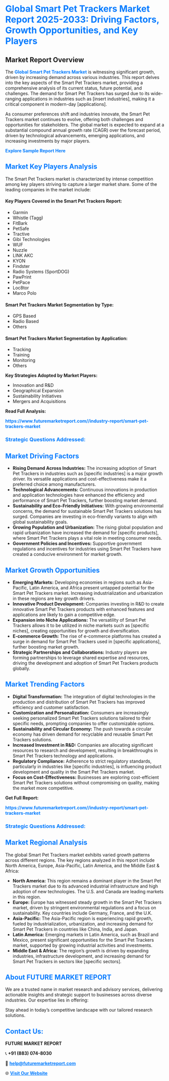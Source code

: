 <h1 style="color: #007BFF;">Global Smart Pet Trackers Market Report 2025-2033: Driving Factors, Growth Opportunities, and Key Players</h1>

<section id="overview">
<h2>Market Report Overview</h2>
<p>The <a href="https://www.futuremarketreport.com//industry-report/smart-pet-trackers-market" style="color: #007BFF; text-decoration: none;"><strong>Global Smart Pet Trackers Market</strong></a> is witnessing significant growth, driven by increasing demand across various industries. This report delves into the key aspects of the Smart Pet Trackers market, providing a comprehensive analysis of its current status, future potential, and challenges. The demand for Smart Pet Trackers has surged due to its wide-ranging applications in industries such as [insert industries], making it a critical component in modern-day [applications].</p>
<p>As consumer preferences shift and industries innovate, the Smart Pet Trackers market continues to evolve, offering both challenges and opportunities for stakeholders. The global market is expected to expand at a substantial compound annual growth rate (CAGR) over the forecast period, driven by technological advancements, emerging applications, and increasing investments by major players.</p>
</section>

<section id="overview">
<p><a href="https://www.futuremarketreport.com//request-sample/reportId=60954" style="color: #007BFF; text-decoration: none;"><strong>Explore Sample Report Here</strong></a></p>
</section>

<section id="key-players">
<h2 style="color: #007BFF;">Market Key Players Analysis</h2>
<p>The Smart Pet Trackers market is characterized by intense competition among key players striving to capture a larger market share. Some of the leading companies in the market include:</p>
<h4>Key Players Covered in the Smart Pet Trackers Report:</h4>
<ul><li>Garmin</li><li>Whistle (Tagg)</li><li>FitBark</li><li>PetSafe</li><li>Tractive</li><li>Gibi Technologies</li><li>WUF</li><li>Nuzzle</li><li>LINK AKC</li><li>KYON</li><li>Findster</li><li>Radio Systems (SportDOG)</li><li>PawPrint</li><li>PetPace</li><li>Loc8tor</li><li>Marco Polo</li></ul>
<h4>Smart Pet Trackers Market Segmentation by Type:</h4>
<ul><li>GPS Based</li><li>Radio Based</li><li>Others</li></ul>

<h4>Smart Pet Trackers Market Segmentation by Application:</h4>
<ul><li>Tracking</li><li>Training</li><li>Monitoring</li><li>Others</li></ul>
<p><strong>Key Strategies Adopted by Market Players:</strong></p>
<ul>
<li>Innovation and R&D</li>
<li>Geographical Expansion</li>
<li>Sustainability Initiatives</li>
<li>Mergers and Acquisitions</li>
</ul>
</section>

<section>
<p><strong>Read Full Analysis: </strong></p><a href="https://www.futuremarketreport.com//industry-report/smart-pet-trackers-market" style="color: #007BFF; text-decoration: none;"><strong>https://www.futuremarketreport.com//industry-report/smart-pet-trackers-market</strong></a>
<h3 style="color: #007BFF;">Strategic Questions Addressed:</h3>
</section>

<section id="driving-factors">
<h2 style="color: #007BFF;">Market Driving Factors</h2>
<ul>
<li><strong>Rising Demand Across Industries:</strong> The increasing adoption of Smart Pet Trackers in industries such as [specific industries] is a major growth driver. Its versatile applications and cost-effectiveness make it a preferred choice among manufacturers.</li>
<li><strong>Technological Advancements:</strong> Continuous innovations in production and application technologies have enhanced the efficiency and performance of Smart Pet Trackers, further boosting market demand.</li>
<li><strong>Sustainability and Eco-Friendly Initiatives:</strong> With growing environmental concerns, the demand for sustainable Smart Pet Trackers solutions has surged. Companies are investing in eco-friendly variants to align with global sustainability goals.</li>
<li><strong>Growing Population and Urbanization:</strong> The rising global population and rapid urbanization have increased the demand for [specific products], where Smart Pet Trackers plays a vital role in meeting consumer needs.</li>
<li><strong>Government Policies and Incentives:</strong> Supportive government regulations and incentives for industries using Smart Pet Trackers have created a conducive environment for market growth.</li>
</ul>
</section>

<section id="growth-opportunities">
<h2 style="color: #007BFF;">Market Growth Opportunities</h2>
<ul>
<li><strong>Emerging Markets:</strong> Developing economies in regions such as Asia-Pacific, Latin America, and Africa present untapped potential for the Smart Pet Trackers market. Increasing industrialization and urbanization in these regions are key growth drivers.</li>
<li><strong>Innovative Product Development:</strong> Companies investing in R&D to create innovative Smart Pet Trackers products with enhanced features and applications are likely to gain a competitive edge.</li>
<li><strong>Expansion into Niche Applications:</strong> The versatility of Smart Pet Trackers allows it to be utilized in niche markets such as [specific niches], creating opportunities for growth and diversification.</li>
<li><strong>E-commerce Growth:</strong> The rise of e-commerce platforms has created a surge in demand for Smart Pet Trackers used in [specific applications], further boosting market growth.</li>
<li><strong>Strategic Partnerships and Collaborations:</strong> Industry players are forming partnerships to leverage shared expertise and resources, driving the development and adoption of Smart Pet Trackers products globally.</li>
</ul>
</section>

<section id="trending-factors">
<h2 style="color: #007BFF;">Market Trending Factors</h2>
<ul>
<li><strong>Digital Transformation:</strong> The integration of digital technologies in the production and distribution of Smart Pet Trackers has improved efficiency and customer satisfaction.</li>
<li><strong>Customization and Personalization:</strong> Consumers are increasingly seeking personalized Smart Pet Trackers solutions tailored to their specific needs, prompting companies to offer customizable options.</li>
<li><strong>Sustainability and Circular Economy:</strong> The push towards a circular economy has driven demand for recyclable and reusable Smart Pet Trackers solutions.</li>
<li><strong>Increased Investment in R&D:</strong> Companies are allocating significant resources to research and development, resulting in breakthroughs in Smart Pet Trackers technology and applications.</li>
<li><strong>Regulatory Compliance:</strong> Adherence to strict regulatory standards, particularly in industries like [specific industries], is influencing product development and quality in the Smart Pet Trackers market.</li>
<li><strong>Focus on Cost-Effectiveness:</strong> Businesses are exploring cost-efficient Smart Pet Trackers solutions without compromising on quality, making the market more competitive.</li>
</ul>
</section>

<section>
<p><strong>Get Full Report: </strong></p><a href="https://www.futuremarketreport.com//industry-report/smart-pet-trackers-market" style="color: #007BFF; text-decoration: none;"><strong>https://www.futuremarketreport.com//industry-report/smart-pet-trackers-market</strong></a>
<h3 style="color: #007BFF;">Strategic Questions Addressed:</h3>
</section>


<section id="regional-analysis">
<h2 style="color: #007BFF;">Market Regional Analysis</h2>
<p>The global Smart Pet Trackers market exhibits varied growth patterns across different regions. The key regions analyzed in this report include North America, Europe, Asia-Pacific, Latin America, and the Middle East & Africa:</p>
<ul>
<li><strong>North America:</strong> This region remains a dominant player in the Smart Pet Trackers market due to its advanced industrial infrastructure and high adoption of new technologies. The U.S. and Canada are leading markets in this region.</li>
<li><strong>Europe:</strong> Europe has witnessed steady growth in the Smart Pet Trackers market, driven by stringent environmental regulations and a focus on sustainability. Key countries include Germany, France, and the U.K.</li>
<li><strong>Asia-Pacific:</strong> The Asia-Pacific region is experiencing rapid growth, fueled by industrialization, urbanization, and increasing demand for Smart Pet Trackers in countries like China, India, and Japan.</li>
<li><strong>Latin America:</strong> Emerging markets in Latin America, such as Brazil and Mexico, present significant opportunities for the Smart Pet Trackers market, supported by growing industrial activities and investments.</li>
<li><strong>Middle East & Africa:</strong> The region’s growth is driven by expanding industries, infrastructure development, and increasing demand for Smart Pet Trackers in sectors like [specific sectors].</li>
</ul>
</section>

<footer>
<h2 style="color: #007BFF;">About FUTURE MARKET REPORT</h2>
<p>We are a trusted name in market research and advisory services, delivering actionable insights and strategic support to businesses across diverse industries. Our expertise lies in offering:</p>

<p>Stay ahead in today’s competitive landscape with our tailored research solutions.</p>

<h2 style="color: #007BFF;">Contact Us:</h2>
<p><strong>FUTURE MARKET REPORT</strong></p>
<p>📞 <strong>+91 (883) 074-8030</strong></p>
<p>📧 <strong><a href="mailto:help@futuremarketreport.com" style="color: #007BFF;">help@futuremarketreport.com</a></strong></p>
<p>🌐 <strong><a href="https://www.futuremarketreport.com/" style="color: #007BFF;">Visit Our Website</a></strong></p>
</footer>